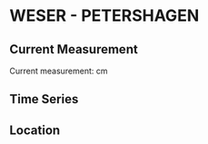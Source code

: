 # WESER - PETERSHAGEN

## Current Measurement

Current measurement: <Value topic="rivers/pegel-online/WESER/PETERSHAGEN/measurementValue"/> cm

## Time Series

<TimeSeries topic="rivers/pegel-online/WESER/PETERSHAGEN/measurementValue" period="week" />

## Location

<WorldMap>
  <Marker lat="52.382338419727475" lon="8.970777603262103" labelTopic="rivers/pegel-online/WESER/PETERSHAGEN" />
</WorldMap>
